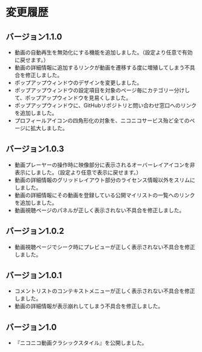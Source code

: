 # 変更履歴

## バージョン1.1.0

- 動画の自動再生を無効化にする機能を追加しました。（設定より任意で有効に戻せます。）
- 動画の詳細情報に追加するリンクが動画を遷移する度に増殖してしまう不具合を修正しました。
- ポップアップウィンドウのデザインを変更しました。
- ポップアップウィンドウの設定項目を対象のページ毎にカテゴリー分けして、ポップアップウィンドウを見易くしました。
- ポップアップウィンドウに、GitHubリポジトリと問い合わせ窓口へのリンクを追加しました。
- プロフィールアイコンの四角形化の対象を、ニコニコサービス殆ど全てのページに拡大しました。

## バージョン1.0.3

- 動画プレーヤーの操作時に映像部分に表示されるオーバーレイアイコンを非表示にしました。（設定より任意で表示に戻せます。）
- 動画の詳細情報のグリッドレイアウト部分のライセンス情報以外をスリムにしました。
- 動画の詳細情報にその動画を登録している公開マイリストの一覧へのリンクを追加しました。
- 動画視聴ページのパネルが正しく表示されない不具合を修正しました。

## バージョン1.0.2

- 動画視聴ページでシーク時にプレビューが正しく表示されない不具合を修正しました。

## バージョン1.0.1

- コメントリストのコンテキストメニューが正しく表示されない不具合を修正しました。
- 動画の詳細情報が表示崩れしてしまう不具合を修正しました。

## バージョン1.0

- 『ニコニコ動画クラシックスタイル』を公開しました。